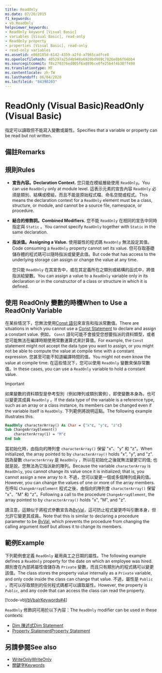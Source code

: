```yaml
---
title: ReadOnly
ms.date: 07/20/2015
f1_keywords:
- vb.ReadOnly
helpviewer_keywords:
- ReadOnly keyword [Visual Basic]
- variables [Visual Basic], read-only
- ReadOnly property
- properties [Visual Basic], read-only
- read-only variables
ms.assetid: e868185d-6142-4359-a2fd-a7965cadfce8
ms.openlocfilehash: 405297a25d4b948a6920bd989c7826e8b6f66bb4
ms.sourcegitcommit: f8c270376ed905f6a8896ce0fe25b4f4b38ff498
ms.translationtype: MT
ms.contentlocale: zh-TW
ms.lasthandoff: 06/04/2020
ms.locfileid: "84398203"
---
```

# <a name="readonly-visual-basic"></a><span data-ttu-id="f3804-102">ReadOnly (Visual Basic)</span><span class="sxs-lookup"><span data-stu-id="f3804-102">ReadOnly (Visual Basic)</span></span>
<span data-ttu-id="f3804-103">指定可以讀取但不能寫入變數或屬性。</span><span class="sxs-lookup"><span data-stu-id="f3804-103">Specifies that a variable or property can be read but not written.</span></span>

## <a name="remarks"></a><span data-ttu-id="f3804-104">備註</span><span class="sxs-lookup"><span data-stu-id="f3804-104">Remarks</span></span>

## <a name="rules"></a><span data-ttu-id="f3804-105">規則</span><span class="sxs-lookup"><span data-stu-id="f3804-105">Rules</span></span>

- <span data-ttu-id="f3804-106">**宣告內容。**</span><span class="sxs-lookup"><span data-stu-id="f3804-106">**Declaration Context.**</span></span> <span data-ttu-id="f3804-107">您只能在模組層級使用 `ReadOnly`。</span><span class="sxs-lookup"><span data-stu-id="f3804-107">You can use `ReadOnly` only at module level.</span></span> <span data-ttu-id="f3804-108">這表示元素的宣告內容 `ReadOnly` 必須是類別、結構或模組，而且不能是原始程式檔、命名空間或程式。</span><span class="sxs-lookup"><span data-stu-id="f3804-108">This means the declaration context for a `ReadOnly` element must be a class, structure, or module, and cannot be a source file, namespace, or procedure.</span></span>

- <span data-ttu-id="f3804-109">**結合的修飾詞。**</span><span class="sxs-lookup"><span data-stu-id="f3804-109">**Combined Modifiers.**</span></span> <span data-ttu-id="f3804-110">您不能 `ReadOnly` 在相同的宣告中同時指定與 `Static` 。</span><span class="sxs-lookup"><span data-stu-id="f3804-110">You cannot specify `ReadOnly` together with `Static` in the same declaration.</span></span>

- <span data-ttu-id="f3804-111">**指派值。**</span><span class="sxs-lookup"><span data-stu-id="f3804-111">**Assigning a Value.**</span></span> <span data-ttu-id="f3804-112">使用屬性的程式碼 `ReadOnly` 無法設定其值。</span><span class="sxs-lookup"><span data-stu-id="f3804-112">Code consuming a `ReadOnly` property cannot set its value.</span></span> <span data-ttu-id="f3804-113">但可存取基礎儲存體的程式碼可以隨時指派或變更此值。</span><span class="sxs-lookup"><span data-stu-id="f3804-113">But code that has access to the underlying storage can assign or change the value at any time.</span></span>

     <span data-ttu-id="f3804-114">您只能 `ReadOnly` 在其宣告中，或在其定義所在之類別或結構的函式中，將值指派給變數。</span><span class="sxs-lookup"><span data-stu-id="f3804-114">You can assign a value to a `ReadOnly` variable only in its declaration or in the constructor of a class or structure in which it is defined.</span></span>

## <a name="when-to-use-a-readonly-variable"></a><span data-ttu-id="f3804-115">使用 ReadOnly 變數的時機</span><span class="sxs-lookup"><span data-stu-id="f3804-115">When to Use a ReadOnly Variable</span></span>

<span data-ttu-id="f3804-116">在某些情況下，您無法使用[Const 語句](../statements/const-statement.md)來宣告和指派常數值。</span><span class="sxs-lookup"><span data-stu-id="f3804-116">There are situations in which you cannot use a [Const Statement](../statements/const-statement.md) to declare and assign a constant value.</span></span> <span data-ttu-id="f3804-117">例如， `Const` 語句可能不會接受您想要指派的資料類型，或者您可能無法在編譯時期使用常數運算式來計算值。</span><span class="sxs-lookup"><span data-stu-id="f3804-117">For example, the `Const` statement might not accept the data type you want to assign, or you might not be able to compute the value at compile time with a constant expression.</span></span> <span data-ttu-id="f3804-118">您甚至可能不知道編譯時間的值。</span><span class="sxs-lookup"><span data-stu-id="f3804-118">You might not even know the value at compile time.</span></span> <span data-ttu-id="f3804-119">在這些情況下，您可以使用 `ReadOnly` 變數來保存常數值。</span><span class="sxs-lookup"><span data-stu-id="f3804-119">In these cases, you can use a `ReadOnly` variable to hold a constant value.</span></span>

> [!IMPORTANT]
> <span data-ttu-id="f3804-120">如果變數的資料類型是參考型別（例如陣列或類別實例），即使變數本身為，也可以變更其成員 `ReadOnly` 。</span><span class="sxs-lookup"><span data-stu-id="f3804-120">If the data type of the variable is a reference type, such as an array or a class instance, its members can be changed even if the variable itself is `ReadOnly`.</span></span> <span data-ttu-id="f3804-121">下列範例將說明這點。</span><span class="sxs-lookup"><span data-stu-id="f3804-121">The following example illustrates this.</span></span>

```vb
ReadOnly characterArray() As Char = {"x"c, "y"c, "z"c}
Sub ChangeArrayElement()
    characterArray(1) = "M"c
End Sub
```

<span data-ttu-id="f3804-122">當初始化時，由指向的陣列會 `characterArray()` 保留 "x"、"y" 和 "z"。</span><span class="sxs-lookup"><span data-stu-id="f3804-122">When initialized, the array pointed to by `characterArray()` holds "x", "y", and "z".</span></span> <span data-ttu-id="f3804-123">因為變數 `characterArray` 是 `ReadOnly` ，所以在初始化之後就無法變更它的值; 也就是說，您無法為它指派新的陣列。</span><span class="sxs-lookup"><span data-stu-id="f3804-123">Because the variable `characterArray` is `ReadOnly`, you cannot change its value once it is initialized; that is, you cannot assign a new array to it.</span></span> <span data-ttu-id="f3804-124">不過，您可以變更一個或多個陣列成員的值。</span><span class="sxs-lookup"><span data-stu-id="f3804-124">However, you can change the values of one or more of the array members.</span></span> <span data-ttu-id="f3804-125">在呼叫 `ChangeArrayElement` 程式之後，由指向的陣列會 `characterArray()` 保留 "x"、"M" 和 "z"。</span><span class="sxs-lookup"><span data-stu-id="f3804-125">Following a call to the procedure `ChangeArrayElement`, the array pointed to by `characterArray()` holds "x", "M", and "z".</span></span>

<span data-ttu-id="f3804-126">請注意，這類似于將程式參數宣告為[ByVal](byval.md)，這可防止程式變更呼叫引數本身，但允許它變更其成員。</span><span class="sxs-lookup"><span data-stu-id="f3804-126">Note that this is similar to declaring a procedure parameter to be [ByVal](byval.md), which prevents the procedure from changing the calling argument itself but allows it to change its members.</span></span>

## <a name="example"></a><span data-ttu-id="f3804-127">範例</span><span class="sxs-lookup"><span data-stu-id="f3804-127">Example</span></span>

<span data-ttu-id="f3804-128">下列範例會定義 `ReadOnly` 雇用員工之日期的屬性。</span><span class="sxs-lookup"><span data-stu-id="f3804-128">The following example defines a `ReadOnly` property for the date on which an employee was hired.</span></span> <span data-ttu-id="f3804-129">類別會在內部將屬性值儲存為 `Private` 變數，而且只有類別內的程式碼可以變更該值。</span><span class="sxs-lookup"><span data-stu-id="f3804-129">The class stores the property value internally as a `Private` variable, and only code inside the class can change that value.</span></span> <span data-ttu-id="f3804-130">不過，屬性是 `Public` ，而可以存取類別的任何程式碼都可以讀取屬性。</span><span class="sxs-lookup"><span data-stu-id="f3804-130">However, the property is `Public`, and any code that can access the class can read the property.</span></span>

[!code-vb[VbVbalrKeywords#4](~/samples/snippets/visualbasic/VS_Snippets_VBCSharp/VbVbalrKeywords/VB/Class1.vb#4)]

<span data-ttu-id="f3804-131">`ReadOnly` 修飾詞可用於以下內容：</span><span class="sxs-lookup"><span data-stu-id="f3804-131">The `ReadOnly` modifier can be used in these contexts:</span></span>

- [<span data-ttu-id="f3804-132">Dim 陳述式</span><span class="sxs-lookup"><span data-stu-id="f3804-132">Dim Statement</span></span>](../statements/dim-statement.md)
- [<span data-ttu-id="f3804-133">Property Statement</span><span class="sxs-lookup"><span data-stu-id="f3804-133">Property Statement</span></span>](../statements/property-statement.md)

## <a name="see-also"></a><span data-ttu-id="f3804-134">另請參閱</span><span class="sxs-lookup"><span data-stu-id="f3804-134">See also</span></span>

- [<span data-ttu-id="f3804-135">WriteOnly</span><span class="sxs-lookup"><span data-stu-id="f3804-135">WriteOnly</span></span>](writeonly.md)
- [<span data-ttu-id="f3804-136">關鍵字</span><span class="sxs-lookup"><span data-stu-id="f3804-136">Keywords</span></span>](../keywords/index.md)
